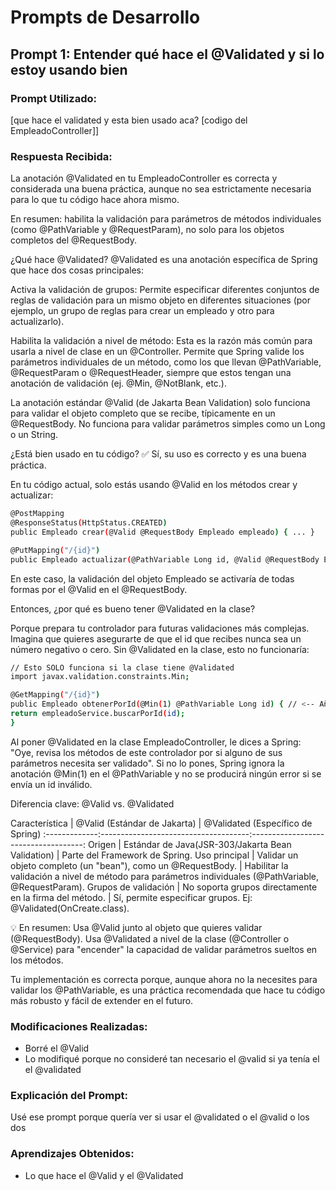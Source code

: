 # Prompts de Desarrollo

## Prompt 1: Entender qué hace el @Validated y si lo estoy usando bien

### Prompt Utilizado: 
[que hace el validated y esta bien usado aca? [codigo del EmpleadoController]]

### Respuesta Recibida:
La anotación @Validated en tu EmpleadoController es correcta y considerada una buena práctica, aunque no sea estrictamente necesaria para lo que tu código hace ahora mismo.

En resumen: habilita la validación para parámetros de métodos individuales (como @PathVariable y @RequestParam), no solo para los objetos completos del @RequestBody.

¿Qué hace @Validated?
@Validated es una anotación específica de Spring que hace dos cosas principales:

Activa la validación de grupos: Permite especificar diferentes conjuntos de reglas de validación para un mismo objeto en diferentes situaciones (por ejemplo, un grupo de reglas para crear un empleado y otro para actualizarlo).

Habilita la validación a nivel de método: Esta es la razón más común para usarla a nivel de clase en un @Controller. Permite que Spring valide los parámetros individuales de un método, como los que llevan @PathVariable, @RequestParam o @RequestHeader, siempre que estos tengan una anotación de validación (ej. @Min, @NotBlank, etc.).

La anotación estándar @Valid (de Jakarta Bean Validation) solo funciona para validar el objeto completo que se recibe, típicamente en un @RequestBody. No funciona para validar parámetros simples como un Long o un String.

¿Está bien usado en tu código? ✅
Sí, su uso es correcto y es una buena práctica.

En tu código actual, solo estás usando @Valid en los métodos crear y actualizar:

````bash
@PostMapping
@ResponseStatus(HttpStatus.CREATED)
public Empleado crear(@Valid @RequestBody Empleado empleado) { ... }

@PutMapping("/{id}")
public Empleado actualizar(@PathVariable Long id, @Valid @RequestBody Empleado empleado) { ... }
````

En este caso, la validación del objeto Empleado se activaría de todas formas por el @Valid en el @RequestBody.

Entonces, ¿por qué es bueno tener @Validated en la clase?

Porque prepara tu controlador para futuras validaciones más complejas. Imagina que quieres asegurarte de que el id que recibes nunca sea un número negativo o cero. Sin @Validated en la clase, esto no funcionaría:

````bash
// Esto SOLO funciona si la clase tiene @Validated
import javax.validation.constraints.Min;

@GetMapping("/{id}")
public Empleado obtenerPorId(@Min(1) @PathVariable Long id) { // <-- Añadimos validación aquí
return empleadoService.buscarPorId(id);
}
````
Al poner @Validated en la clase EmpleadoController, le dices a Spring: "Oye, revisa los métodos de este controlador por si alguno de sus parámetros necesita ser validado". Si no lo pones, Spring ignora la anotación @Min(1) en el @PathVariable y no se producirá ningún error si se envía un id inválido.

Diferencia clave: @Valid vs. @Validated

Característica |         @Valid (Estándar de Jakarta)              |   @Validated (Específico de Spring)
:-------------:-------------------------------------:------------------------------------:
      Origen   | Estándar de Java(JSR-303/Jakarta Bean Validation) |	Parte del Framework de Spring.
 Uso principal | Validar un objeto completo (un "bean"), como un @RequestBody. | Habilitar la validación a nivel de método para parámetros individuales (@PathVariable, @RequestParam).
Grupos de validación | No soporta grupos directamente en la firma del método.  | Sí, permite especificar grupos. Ej: @Validated(OnCreate.class).

💡 En resumen: Usa @Valid junto al objeto que quieres validar (@RequestBody). Usa @Validated a nivel de la clase (@Controller o @Service) para "encender" la capacidad de validar parámetros sueltos en los métodos.

Tu implementación es correcta porque, aunque ahora no la necesites para validar los @PathVariable, es una práctica recomendada que hace tu código más robusto y fácil de extender en el futuro.


### Modificaciones Realizadas:
- Borré el @Valid
- Lo modifiqué porque no consideré tan necesario el @valid si ya tenía el el @validated

### Explicación del Prompt:
Usé ese prompt porque quería ver si usar el @validated o el @valid o los dos

### Aprendizajes Obtenidos:
- Lo que hace el @Valid y el @Validated